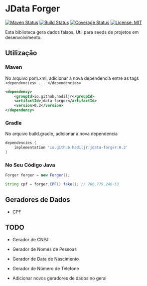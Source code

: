 JData Forger
============

[![Maven Status](https://maven-badges.herokuapp.com/maven-central/io.github.hadiljr/jdata-forger/badge.svg?style=flat)](http://mvnrepository.com/artifact/io.github.hadiljr/jdata-forger)
[![Build Status](https://www.travis-ci.com/hadiljr/jdata-forger.svg?branch=master)](https://www.travis-ci.com/hadiljr/jdata-forger)
[![Coverage Status](https://coveralls.io/repos/github/hadiljr/jdata-forger/badge.svg)](https://coveralls.io/github/hadiljr/jdata-forger)
[![License: MIT](https://img.shields.io/badge/License-MIT-yellow.svg)](https://opensource.org/licenses/MIT)

Esta biblioteca gera dados falsos. Util para seeds de projetos em desenvolvimento.

Utilização
----------

### Maven
No arquivo pom.xml, adicionar a nova dependencia entre as tags `<dependencies> ... </dependencies>`

```xml
<dependency>
    <groupId>io.github.hadiljr</groupId>
    <artifactId>jdata-forger</artifactId>
    <version>0.2</version>
</dependency>
```

### Gradle

No arquivo build.gradle, adicionar a nova dependencia

```groovy
dependencies {
    implementation 'io.github.hadiljr:jdata-forger:0.2'
}
```

### No Seu Código Java

```java
Forger forger = new Forger();

String cpf = forger.CPF().fake(); // 700.779.240-53
```

Geradores de Dados 
-----
* CPF

TODO
----
- Gerador de CNPJ
- Gerador de Nomes de Pessoas
- Gerador de Data de Nascimento
- Gerador de Número de Telefone

- Adicionar novos geradores de dados no geral
 